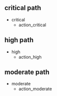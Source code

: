 ## critical path
* critical
  - action_critical

## high path
* high
  - action_high

## moderate path
* moderate
  - action_moderate